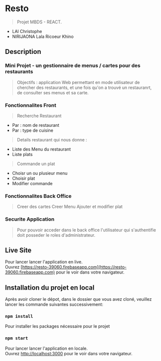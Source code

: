 # Resto
>Projet MBDS - REACT. 
* LAI Christophe 
* NIRIJAONA Lala Ricoeur Khino

## Description
### Mini Projet - un gestionnaire de menus / cartes pour des restaurants
>Objectifs : application Web permettant en mode utilisateur de chercher des restaurants, et une fois qu'on a trouvé un restauranrt, de consulter ses menus et sa carte. 

### Fonctionnalites Front
>Recherche Restaurant
* Par : nom de restaurant
* Par : type de cuisine
>Details restaurant qui nous donne :
* Liste des Menu du restaurant
* Liste plats
>Commande un plat
* Choisr un ou plusieur menu
* Choisir plat
* Modifier commande

### Fonctionnalites Back Office
>Creer des cartes
>Creer Menu
>Ajouter et modifier plat

### Securite Application
>Pour pouvoir acceder dans le back office l'utilisateur qui s'authentifie doit posseder le roles d'administrateur.

## Live Site

Pour lancer lancer l'application en live.<br>
Ouvrez [https://resto-39060.firebaseapp.com](https://resto-39060.firebaseapp.com) pour le voir dans votre navigateur.



## Installation du projet en local

Après avoir cloner le dépot, dans le dossier que vous avez cloné, veuillez lancer les commande suivantes successivement:

### `npm install`

Pour installer les packages nécessaire pour le projet

### `npm start`

Pour lancer lancer l'application en locale.<br>
Ouvrez [http://localhost:3000](http://localhost:3000) pour le voir dans votre navigateur.

